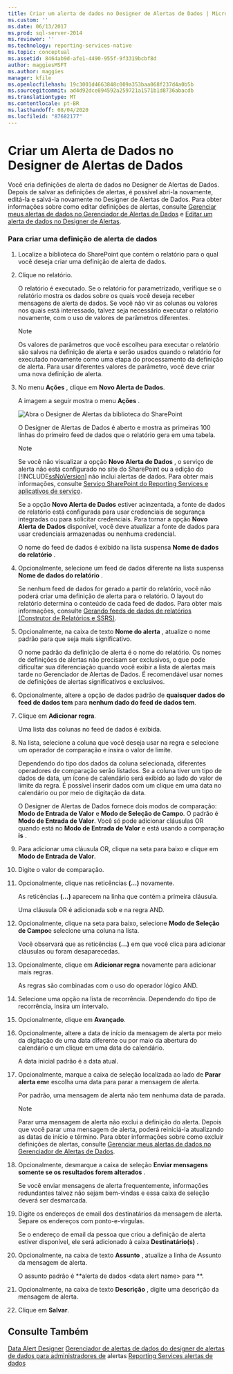 ```yaml
---
title: Criar um alerta de dados no Designer de Alertas de Dados | Microsoft Docs
ms.custom: ''
ms.date: 06/13/2017
ms.prod: sql-server-2014
ms.reviewer: ''
ms.technology: reporting-services-native
ms.topic: conceptual
ms.assetid: 8464ab9d-afe1-4490-955f-9f3319bcbf8d
author: maggiesMSFT
ms.author: maggies
manager: kfile
ms.openlocfilehash: 19c3001d4663848c009a353baa068f237d4a0b5b
ms.sourcegitcommit: ad4d92dce894592a259721a1571b1d8736abacdb
ms.translationtype: MT
ms.contentlocale: pt-BR
ms.lasthandoff: 08/04/2020
ms.locfileid: "87682177"
---
```

# <a name="create-a-data-alert-in-data-alert-designer"></a>Criar um Alerta de Dados no Designer de Alertas de Dados
  Você cria definições de alerta de dados no Designer de Alertas de Dados. Depois de salvar as definições de alertas, é possível abri-la novamente, editá-la e salvá-la novamente no Designer de Alertas de Dados. Para obter informações sobre como editar definições de alertas, consulte [Gerenciar meus alertas de dados no Gerenciador de Alertas de Dados](manage-my-data-alerts-in-data-alert-manager.md) e [Editar um alerta de dados no Designer de Alertas](edit-a-data-alert-in-alert-designer.md).

### <a name="to-create-a-data-alert-definition"></a>Para criar uma definição de alerta de dados

1.  Localize a biblioteca do SharePoint que contém o relatório para o qual você deseja criar uma definição de alerta de dados.

2.  Clique no relatório.

     O relatório é executado. Se o relatório for parametrizado, verifique se o relatório mostra os dados sobre os quais você deseja receber mensagens de alerta de dados. Se você não vir as colunas ou valores nos quais está interessado, talvez seja necessário executar o relatório novamente, com o uso de valores de parâmetros diferentes.

    > [!NOTE]
    >  Os valores de parâmetros que você escolheu para executar o relatório são salvos na definição de alerta e serão usados quando o relatório for executado novamente como uma etapa do processamento da definição de alerta. Para usar diferentes valores de parâmetro, você deve criar uma nova definição de alerta.

3.  No menu **Ações** , clique em **Novo Alerta de Dados**.

     A imagem a seguir mostra o menu **Ações** .

     ![Abra o Designer de Alertas da biblioteca do SharePoint](media/rs-openalertdesigneriw.gif "Abra o Designer de Alertas da biblioteca do SharePoint")

     O Designer de Alertas de Dados é aberto e mostra as primeiras 100 linhas do primeiro feed de dados que o relatório gera em uma tabela.

    > [!NOTE]
    >  Se você não visualizar a opção **Novo Alerta de Dados** , o serviço de alerta não está configurado no site do SharePoint ou a edição do [!INCLUDE[ssNoVersion](../includes/ssnoversion-md.md)] não inclui alertas de dados. Para obter mais informações, consulte [Serviço SharePoint do Reporting Services e aplicativos de serviço](../../2014/reporting-services/reporting-services-sharepoint-service-and-service-applications.md).
    > 
    >  Se a opção **Novo Alerta de Dados** estiver acinzentada, a fonte de dados de relatório está configurada para usar credenciais de segurança integradas ou para solicitar credenciais. Para tornar a opção **Novo Alerta de Dados** disponível, você deve atualizar a fonte de dados para usar credenciais armazenadas ou nenhuma credencial.

     O nome do feed de dados é exibido na lista suspensa **Nome de dados do relatório** .

4.  Opcionalmente, selecione um feed de dados diferente na lista suspensa **Nome de dados do relatório** .

     Se nenhum feed de dados for gerado a partir do relatório, você não poderá criar uma definição de alerta para o relatório. O layout do relatório determina o conteúdo de cada feed de dados. Para obter mais informações, consulte [Gerando feeds de dados de relatórios &#40;Construtor de Relatórios e SSRS&#41;](report-builder/generating-data-feeds-from-reports-report-builder-and-ssrs.md).

5.  Opcionalmente, na caixa de texto **Nome do alerta** , atualize o nome padrão para que seja mais significativo.

     O nome padrão da definição de alerta é o nome do relatório. Os nomes de definições de alertas não precisam ser exclusivos, o que pode dificultar sua diferenciação quando você exibir a lista de alertas mais tarde no Gerenciador de Alertas de Dados. É recomendável usar nomes de definições de alertas significativos e exclusivos.

6.  Opcionalmente, altere a opção de dados padrão de **quaisquer dados do feed de dados tem** para **nenhum dado do feed de dados tem**.

7.  Clique em **Adicionar regra**.

     Uma lista das colunas no feed de dados é exibida.

8.  Na lista, selecione a coluna que você deseja usar na regra e selecione um operador de comparação e insira o valor de limite.

     Dependendo do tipo dos dados da coluna selecionada, diferentes operadores de comparação serão listados. Se a coluna tiver um tipo de dados de data, um ícone de calendário será exibido ao lado do valor de limite da regra. É possível inserir dados com um clique em uma data no calendário ou por meio de digitação da data.

     O Designer de Alertas de Dados fornece dois modos de comparação: **Modo de Entrada de Valor** e **Modo de Seleção de Campo**. O padrão é **Modo de Entrada de Valor**. Você só pode adicionar cláusulas OR quando está no **Modo de Entrada de Valor** e está usando a comparação **is** .

9. Para adicionar uma cláusula OR, clique na seta para baixo e clique em **Modo de Entrada de Valor**.

10. Digite o valor de comparação.

11. Opcionalmente, clique nas reticências **(...)** novamente.

     As reticências **(...)** aparecem na linha que contém a primeira cláusula.

     Uma cláusula OR é adicionada sob e na regra AND.

12. Opcionalmente, clique na seta para baixo, selecione **Modo de Seleção de Campo**e selecione uma coluna na lista.

     Você observará que as reticências **(...)** em que você clica para adicionar cláusulas ou foram desaparecedas.

13. Opcionalmente, clique em **Adicionar regra** novamente para adicionar mais regras.

     As regras são combinadas com o uso do operador lógico AND.

14. Selecione uma opção na lista de recorrência. Dependendo do tipo de recorrência, insira um intervalo.

15. Opcionalmente, clique em **Avançado**.

16. Opcionalmente, altere a data de início da mensagem de alerta por meio da digitação de uma data diferente ou por maio da abertura do calendário e um clique em uma data do calendário.

     A data inicial padrão é a data atual.

17. Opcionalmente, marque a caixa de seleção localizada ao lado de **Parar alerta em**e escolha uma data para parar a mensagem de alerta.

     Por padrão, uma mensagem de alerta não tem nenhuma data de parada.

    > [!NOTE]
    >  Parar uma mensagem de alerta não exclui a definição do alerta. Depois que você parar uma mensagem de alerta, poderá reiniciá-la atualizando as datas de início e término. Para obter informações sobre como excluir definições de alertas, consulte [Gerenciar meus alertas de dados no Gerenciador de Alertas de Dados](manage-my-data-alerts-in-data-alert-manager.md).

18. Opcionalmente, desmarque a caixa de seleção **Enviar mensagens somente se os resultados forem alterados** .

     Se você enviar mensagens de alerta frequentemente, informações redundantes talvez não sejam bem-vindas e essa caixa de seleção deverá ser desmarcada.

19. Digite os endereços de email dos destinatários da mensagem de alerta. Separe os endereços com ponto-e-vírgulas.

     Se o endereço de email da pessoa que criou a definição de alerta estiver disponível, ele será adicionado à caixa **Destinatário(s)** .

20. Opcionalmente, na caixa de texto **Assunto** , atualize a linha de Assunto da mensagem de alerta.

     O assunto padrão é **alerta de dados \<data alert name> para **.

21. Opcionalmente, na caixa de texto **Descrição** , digite uma descrição da mensagem de alerta.

22. Clique em **Salvar**.

## <a name="see-also"></a>Consulte Também
 [Data Alert Designer](../../2014/reporting-services/data-alert-designer.md) [Gerenciador de alertas de dados do designer de alertas de dados para administradores de](../../2014/reporting-services/data-alert-manager-for-alerting-administrators.md) alertas [Reporting Services alertas de dados](../ssms/agent/alerts.md)


